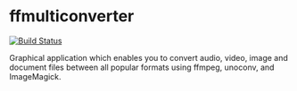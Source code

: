 # ffmulticonverter

[![Build Status](https://travis-ci.org/UnitedRPMs/ffmulticonverter.svg?branch=master)](https://travis-ci.org/UnitedRPMs/ffmulticonverter)


Graphical application which enables you to convert audio, video, image and document files between all popular formats using ffmpeg, unoconv, and ImageMagick.

